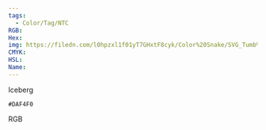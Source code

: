 ```yaml
---
tags:
  - Color/Tag/NTC
RGB:
Hex:
img: https://filedn.com/l0hpzxl1f01yT7GHxtF8cyk/Color%20Snake/SVG_Tumb%20Mass%20No%20Name/DAF4F0.svg
CMYK:
HSL:
Name:
---
```

Iceberg
```palette
#DAF4F0
```
RGB
